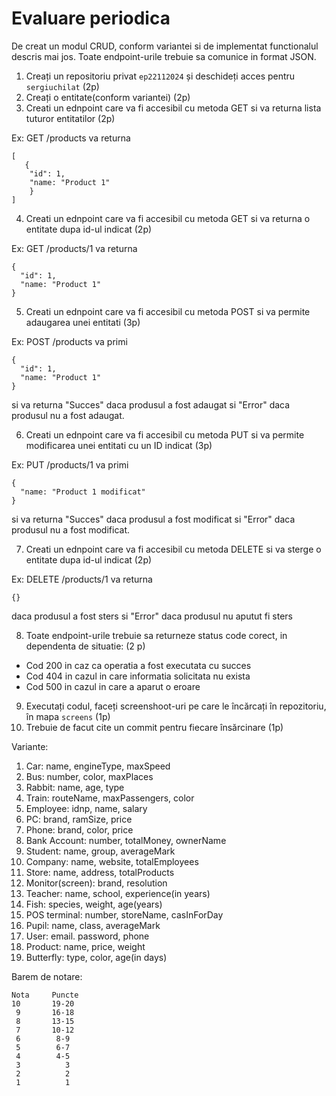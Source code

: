 # Evaluare periodica

De creat un modul CRUD, conform variantei si de implementat functionalul descris mai jos. Toate endpoint-urile trebuie sa comunice in format JSON.


1. Creați un repositoriu privat ``ep22112024`` și deschideți acces pentru ``sergiuchilat`` (2p)
2. Creați o entitate(conform variantei) (2p)
3. Creati un ednpoint care va fi accesibil cu metoda GET si va returna lista tuturor entitatilor (2p)

Ex: GET /products va returna
```
[
   {
    "id": 1,
    "name: "Product 1"
    }
]
```
4. Creati un ednpoint care va fi accesibil cu metoda GET si va returna o entitate dupa id-ul indicat (2p)

Ex: GET /products/1 va returna
```
{
  "id": 1,
  "name: "Product 1"
}
```
5. Creati un ednpoint care va fi accesibil cu metoda POST si va permite adaugarea unei entitati (3p)

Ex: POST /products va primi
```
{
  "id": 1,
  "name: "Product 1"
}
```
si va returna "Succes" daca produsul a fost adaugat si "Error" daca produsul nu a fost adaugat.

6. Creati un ednpoint care va fi accesibil cu metoda PUT si va permite modificarea unei entitati cu un ID indicat (3p)

Ex: PUT /products/1 va primi
```
{
  "name: "Product 1 modificat"
}
```
si va returna "Succes" daca produsul a fost modificat si "Error" daca produsul nu a fost modificat.

7. Creati un ednpoint care va fi accesibil cu metoda DELETE si va sterge o entitate dupa id-ul indicat (2p)

Ex: DELETE /products/1 va returna
```
{}
```
daca produsul a fost sters si "Error" daca produsul nu aputut fi sters

8. Toate endpoint-urile trebuie sa returneze status code corect, in dependenta de situatie: (2 p)
- Cod 200 in caz ca operatia a fost executata cu succes
- Cod 404 in cazul in care informatia solicitata nu exista
- Cod 500 in cazul in care a aparut o eroare
9. Executați codul, faceți screenshoot-uri pe care le încărcați în repozitoriu, în mapa ``screens`` (1p)
10. Trebuie de facut cite un commit pentru fiecare însărcinare (1p)



Variante:
1. Car: name, engineType, maxSpeed
2. Bus: number, color, maxPlaces
3. Rabbit: name, age, type
4. Train: routeName, maxPassengers, color
5. Employee: idnp, name, salary
6. PC: brand, ramSize, price
7. Phone: brand, color, price
8. Bank Account: number, totalMoney, ownerName
9. Student: name, group, averageMark
10. Company: name, website, totalEmployees
11. Store: name, address, totalProducts
12. Monitor(screen): brand, resolution
13. Teacher: name, school, experience(in years)
14. Fish: species, weight, age(years)
15. POS terminal: number, storeName, casInForDay
16. Pupil: name, class, averageMark
17. User: email. password, phone
18. Product: name, price, weight
19. Butterfly: type, color, age(in days)


Barem de notare:
```
Nota     Puncte
10       19-20
 9       16-18
 8       13-15
 7       10-12
 6        8-9
 5        6-7
 4        4-5
 3          3
 2          2
 1          1
```
